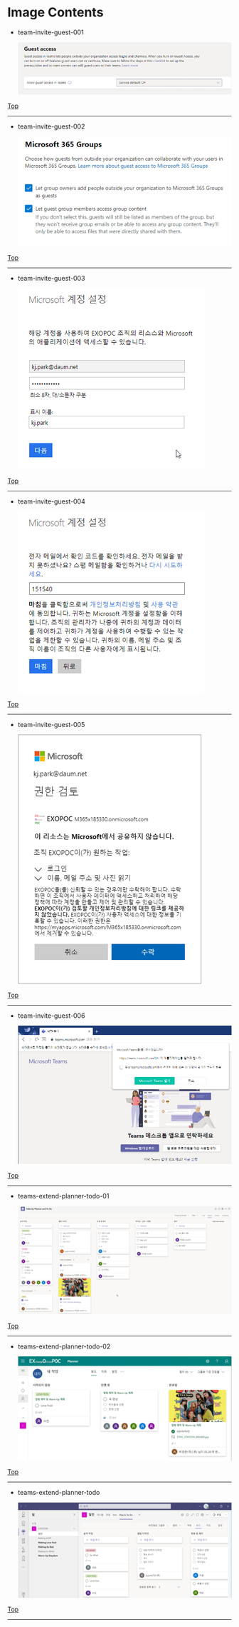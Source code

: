 
# Image Contents

- team-invite-guest-001

	![team-invite-guest-001](https://github.com/kj-park/tech/blob/main/Microsoft365/Teams/.media/team-invite-guest-001.png?raw=true)

[Top](#)

---

- team-invite-guest-002

	![team-invite-guest-002](https://github.com/kj-park/tech/blob/main/Microsoft365/Teams/.media/team-invite-guest-002.png?raw=true)

[Top](#)

---

- team-invite-guest-003

	![team-invite-guest-003](https://github.com/kj-park/tech/blob/main/Microsoft365/Teams/.media/team-invite-guest-003.png?raw=true)

[Top](#)

---

- team-invite-guest-004

	![team-invite-guest-004](https://github.com/kj-park/tech/blob/main/Microsoft365/Teams/.media/team-invite-guest-004.png?raw=true)

[Top](#)

---

- team-invite-guest-005

	![team-invite-guest-005](https://github.com/kj-park/tech/blob/main/Microsoft365/Teams/.media/team-invite-guest-005.png?raw=true)

[Top](#)

---

- team-invite-guest-006

	![team-invite-guest-006](https://github.com/kj-park/tech/blob/main/Microsoft365/Teams/.media/team-invite-guest-006.png?raw=true)

[Top](#)

---

- teams-extend-planner-todo-01

	![teams-extend-planner-todo-01](https://github.com/kj-park/tech/blob/main/Microsoft365/Teams/.media/teams-extend-planner-todo-01.png?raw=true)

[Top](#)

---

- teams-extend-planner-todo-02

	![teams-extend-planner-todo-02](https://github.com/kj-park/tech/blob/main/Microsoft365/Teams/.media/teams-extend-planner-todo-02.png?raw=true)

[Top](#)

---

- teams-extend-planner-todo

	![teams-extend-planner-todo](https://github.com/kj-park/tech/blob/main/Microsoft365/Teams/.media/teams-extend-planner-todo.png?raw=true)

[Top](#)

---

